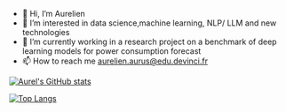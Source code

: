 - 👋 Hi, I’m Aurelien
- 👀 I’m interested in data science,machine learning, NLP/ LLM and new technologies
- 🌱 I’m currently working in a research project on a benchmark of deep learning models for power consumption forecast
- 📫 How to reach me aurelien.aurus@edu.devinci.fr


[![Aurel's GitHub stats](https://github-readme-stats.vercel.app/api?username=Aurel456&theme=radical&show_icons=true&include_all_commits=true&hide_border=true&count_private=true)](https://github.com/anuraghazra/github-readme-stats)


[![Top Langs](https://github-readme-stats.vercel.app/api/top-langs/?username=Aurel456&theme=radical&show_icons=true&include_all_commits=true&hide_border=true&count_private=true)](https://github.com/anuraghazra/github-readme-stats)

<!---
Aurel456/Aurel456 is a ✨ special ✨ repository because its `README.md` (this file) appears on your GitHub profile.
You can click the Preview link to take a look at your changes.
--->

